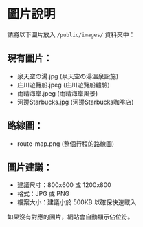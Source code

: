 # 圖片說明

請將以下圖片放入 `/public/images/` 資料夾中：

## 現有圖片：
- 泉天空の湯.jpg (泉天空の湯溫泉設施)
- 庄川遊覽船.jpeg (庄川遊覽船體驗)
- 雨晴海岸.jpeg (雨晴海岸風景)
- 河邊Starbucks.jpg (河邊Starbucks咖啡店)

## 路線圖：
- route-map.png (整個行程的路線圖)

## 圖片建議：
- 建議尺寸：800x600 或 1200x800
- 格式：JPG 或 PNG
- 檔案大小：建議小於 500KB 以確保快速載入

如果沒有對應的圖片，網站會自動顯示佔位符。
